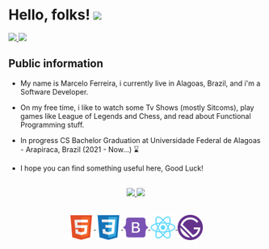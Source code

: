 # Hello, folks! <img src="https://raw.githubusercontent.com/MartinHeinz/MartinHeinz/master/wave.gif" width="30px">
<div>
    <a href="mailto:flaviomff@gmail.com"> 
        <img src="https://img.shields.io/badge/Gmail-D14836?style=for-the-badge&logo=gmail&logoColor=white"> 
    </a>
    <a target='_blank' href="https://www.linkedin.com/in/marcelo-ferreira-790a66226/">
        <img src="https://img.shields.io/badge/LinkedIn-0077B5?style=for-the-badge&logo=linkedin&logoColor=white">
    </a>
</div>



<!-- ## My name is Marcelo, i'm from Brazil and i am a Frontend Developer. -->

## Public information
* My name is Marcelo Ferreira, i currently live in Alagoas, Brazil, and i'm a Software Developer. 

* On my free time, i like to watch some Tv Shows (mostly Sitcoms), play games like League of Legends and Chess, and read about Functional Programming stuff.

* In progress CS Bachelor Graduation at Universidade Federal de Alagoas - Arapiraca, Brazil (2021 - Now...) ⌛
 
* I hope you can find something useful here, Good Luck! 
<br>
<div align="center">
  <a href="https://github.com/basedCadet">
  <img height="150em" src="https://github-readme-stats.vercel.app/api?username=basedCadet&show_icons=true&theme=dracula&include_all_commits=true&count_private=true"/>
  <img height="150em" src="https://github-readme-stats.vercel.app/api/top-langs/?username=basedCadet&layout=compact&langs_count=4&theme=dracula"/>
</div>
  <br><br>
<div align="center">
  <img align="center" alt="HTML" height="50em" src="https://raw.githubusercontent.com/devicons/devicon/master/icons/html5/html5-original.svg">
  <img align="center" alt="CSS" height="50em" src="https://raw.githubusercontent.com/devicons/devicon/master/icons/css3/css3-original.svg">
  <img align="center" alt="Bootstrap" height="50em" src="https://raw.githubusercontent.com/devicons/devicon/master/icons/bootstrap/bootstrap-plain.svg">
  <img align="center" alt="React" height="50em" src="https://raw.githubusercontent.com/devicons/devicon/master/icons/react/react-original.svg">
  <img align="center" alt="Gatsby" height="50em" src="https://raw.githubusercontent.com/devicons/devicon/master/icons/gatsby/gatsby-original.svg">
</div>

